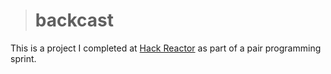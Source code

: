 > # backcast

This is a project I completed at [Hack Reactor](https://www.hackreactor.com/) as part of a pair programming sprint.
